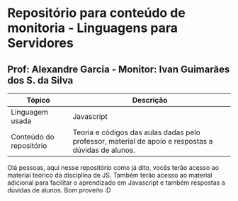# Repositório para conteúdo de monitoria - Linguagens para Servidores

## Prof: Alexandre Garcia -  Monitor: Ivan Guimarães dos S. da Silva

| Tópico |  Descrição |
| --------------- | ----------- |
| Linguagem usada |  Javascript |
| Conteúdo do repositório | Teoria e códigos das aulas dadas pelo professor, material de apoio e respostas a dúvidas de alunos. |


Olá pessoas, aqui nesse repositório como já dito, vocês terão acesso ao material teórico da disciplina de JS. Também terão acesso ao material adicional para facilitar o aprendizado em Javascript e também respostas a dúvidas de alunos. Bom proveito :D